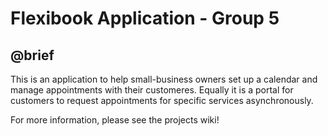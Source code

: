 # Flexibook Application - Group 5

## @brief
This is an application to help small-business owners set up a calendar and manage appointments with their customeres. Equally it is a portal for customers to request appointments for specific services asynchronously.

For more information, please see the projects wiki!
